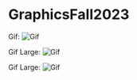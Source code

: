 # GraphicsFall2023

Gif:
![Gif](https://github.com/sdevkota007/media/blob/main/1_pygameWindow.gif)

Gif Large:
![Gif](https://github.com/sdevkota007/media/blob/main/18_tessellationShader-Quad.gif)

Gif Large:
![Gif](https://github.com/sdevkota007/media/blob/main/19_rayTracing-AABB.gif)